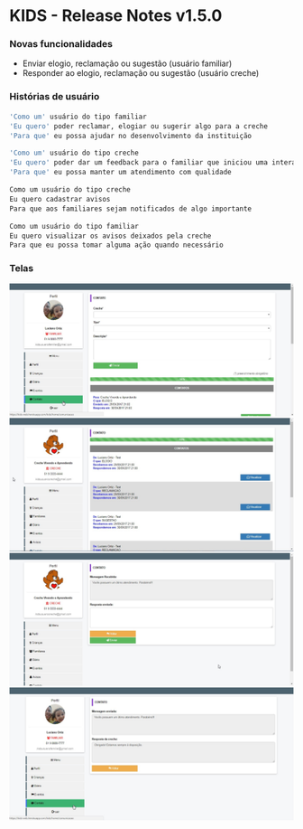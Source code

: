 # KIDS - Release Notes v1.5.0

### Novas funcionalidades
  - Enviar elogio, reclamação ou sugestão (usuário familiar)
  - Responder ao elogio, reclamação ou sugestão (usuário creche)

### Histórias de usuário
```sh
'Como um' usuário do tipo familiar	
'Eu quero' poder reclamar, elogiar ou sugerir algo para a creche	
'Para que' eu possa ajudar no desenvolvimento da instituição	
```
```sh
'Como um' usuário do tipo creche	
'Eu quero' poder dar um feedback para o familiar que iniciou uma interação	
'Para que' eu possa manter um atendimento com qualidade	
```
```sh
Como um usuário do tipo creche	
Eu quero cadastrar avisos	
Para que aos familiares sejam notificados de algo importante	
```
```sh
Como um usuário do tipo familiar	
Eu quero visualizar os avisos deixados pela creche	
Para que eu possa tomar alguma ação quando necessário	
```
### Telas
![image](https://github.com/kids-tcc-senacrs/kids-doc/blob/master/v1.5.0/telas/enviar-mensagem-familiar.jpg)
![image](https://github.com/kids-tcc-senacrs/kids-doc/blob/master/v1.5.0/telas/listar-mensagem-creche.jpg)
![image](https://github.com/kids-tcc-senacrs/kids-doc/blob/master/v1.5.0/telas/responder-mensagem-creche.jpg)
![image](https://github.com/kids-tcc-senacrs/kids-doc/blob/master/v1.5.0/telas/visualizar-mensagem-familiar.jpg)